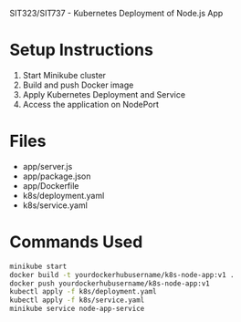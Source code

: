 SIT323/SIT737 - Kubernetes Deployment of Node.js App

# Setup Instructions

1. Start Minikube cluster
2. Build and push Docker image
3. Apply Kubernetes Deployment and Service
4. Access the application on NodePort

# Files

- app/server.js
- app/package.json
- app/Dockerfile
- k8s/deployment.yaml
- k8s/service.yaml

# Commands Used

```bash
minikube start
docker build -t yourdockerhubusername/k8s-node-app:v1 .
docker push yourdockerhubusername/k8s-node-app:v1
kubectl apply -f k8s/deployment.yaml
kubectl apply -f k8s/service.yaml
minikube service node-app-service
